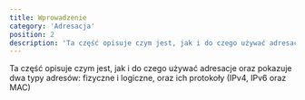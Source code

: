 ```yaml
---
title: Wprowadzenie
category: 'Adresacja'
position: 2
description: 'Ta część opisuje czym jest, jak i do czego używać adresacje oraz pokazuje dwa typy adresów: fizyczne i logiczne, oraz ich protokoły (IPv4, IPv6 oraz MAC)'
---
```


Ta część opisuje czym jest, jak i do czego używać adresacje oraz pokazuje dwa typy adresów: fizyczne i logiczne, oraz ich protokoły (IPv4, IPv6 oraz MAC)
